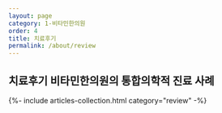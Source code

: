```yaml
---
layout: page
category: 1-비타민한의원
order: 4
title: 치료후기
permalink: /about/review
---
```


<h2 class="content-heading">
  <strong>치료후기</strong>
  비타민한의원의 통합의학적 진료 사례
</h2>

{%- include articles-collection.html category="review" -%}